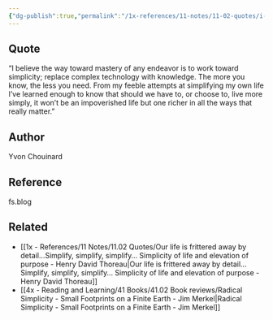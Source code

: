 ```yaml
---
{"dg-publish":true,"permalink":"/1x-references/11-notes/11-02-quotes/i-believe-the-way-toward-mastery-of-any-endeavor-is-to-work-toward-simplicity-replace-complex-technology-with-knowledge-yvon-chouinard/","title":"I believe the way toward mastery of any endeavor is to work toward simplicity- replace complex technology with knowledge - Yvon Chouinard","created":"2024-03-10T17:03:04.854+03:00","updated":"2024-03-10T17:04:50.784+03:00"}
---
```



## Quote
“I believe the way toward mastery of any endeavor is to work toward simplicity; replace complex technology with knowledge. The more you know, the less you need. From my feeble attempts at simplifying my own life I’ve learned enough to know that should we have to, or choose to, live more simply, it won’t be an impoverished life but one richer in all the ways that really matter.”

## Author
Yvon Chouinard

## Reference
fs.blog

## Related
- [[1x - References/11 Notes/11.02 Quotes/Our life is frittered away by detail…Simplify, simplify, simplify… Simplicity of life and elevation of purpose - Henry David Thoreau\|Our life is frittered away by detail…Simplify, simplify, simplify… Simplicity of life and elevation of purpose - Henry David Thoreau]]
- [[4x - Reading and Learning/41 Books/41.02 Book reviews/Radical Simplicity - Small Footprints on a Finite Earth - Jim Merkel\|Radical Simplicity - Small Footprints on a Finite Earth - Jim Merkel]]
